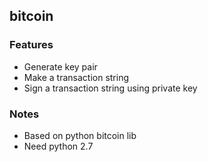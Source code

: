 ## bitcoin

### Features
- Generate key pair
- Make a transaction string
- Sign a transaction string using private key

### Notes
- Based on python bitcoin lib
- Need python 2.7
